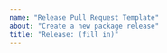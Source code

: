 ```yaml
---
name: "Release Pull Request Template"
about: "Create a new package release"
title: "Release: (fill in)"
---
```

